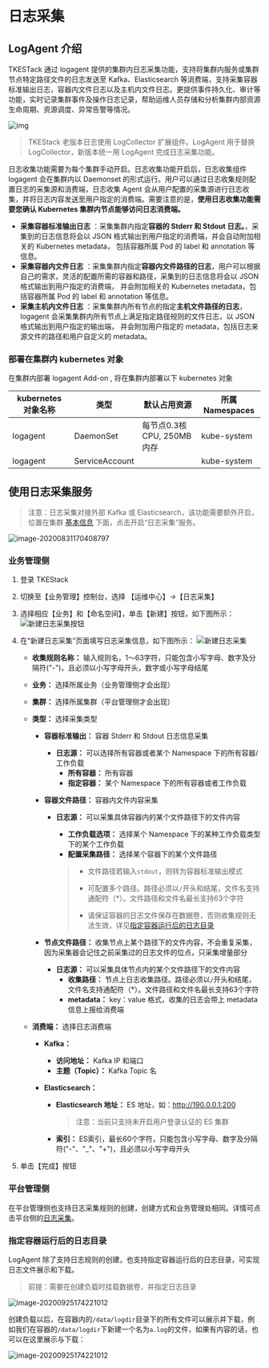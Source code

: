 # 日志采集

## LogAgent 介绍

TKESTack 通过 logagent 提供的集群内日志采集功能，支持将集群内服务或集群节点特定路径文件的日志发送至 Kafka、Elasticsearch 等消费端，支持采集容器标准输出日志，容器内文件日志以及主机内文件日志。更提供事件持久化、审计等功能，实时记录集群事件及操作日志记录，帮助运维人员存储和分析集群内部资源生命周期、资源调度、异常告警等情况。

![img](images/1588923740_58_w2532_h1342-3246433.png)

> TKEStack 老版本日志使用 LogCollector 扩展组件。LogAgent 用于替换 LogCollector，新版本统一用 LogAgent 完成日志采集功能。

日志收集功能需要为每个集群手动开启。日志收集功能开启后，日志收集组件 logagent 会在集群内以 Daemonset 的形式运行。用户可以通过日志收集规则配置日志的采集源和消费端，日志收集 Agent 会从用户配置的采集源进行日志收集，并将日志内容发送至用户指定的消费端。需要注意的是，**使用日志收集功能需要您确认 Kubernetes 集群内节点能够访问日志消费端。**

- **采集容器标准输出日志** ：采集集群内指定**容器的 Stderr 和 Stdout 日志。**，采集到的日志信息将会以 JSON 格式输出到用户指定的消费端，并会自动附加相关的 Kubernetes metadata， 包括容器所属 Pod 的 label 和 annotation 等信息。
- **采集容器内文件日志** ：采集集群内指定**容器内文件路径的日志**，用户可以根据自己的需求，灵活的配置所需的容器和路径，采集到的日志信息将会以 JSON 格式输出到用户指定的消费端， 并会附加相关的 Kubernetes metadata，包括容器所属 Pod 的 label 和 annotation 等信息。
- **采集主机内文件日志** ：采集集群内所有节点的指定**主机文件路径的日志**，logagent 会采集集群内所有节点上满足指定路径规则的文件日志，以 JSON 格式输出到用户指定的输出端， 并会附加用户指定的 metadata，包括日志来源文件的路径和用户自定义的 metadata。

### 部署在集群内 kubernetes 对象

在集群内部署 logagent Add-on , 将在集群内部署以下 kubernetes 对象

| kubernetes 对象名称 | 类型           | 默认占用资源                | 所属Namespaces |
| ------------------- | -------------- | --------------------------- | -------------- |
| logagent            | DaemonSet      | 每节点0.3核 CPU, 250MB 内存 | kube-system    |
| logagent            | ServiceAccount |                             | kube-system    |

## 使用日志采集服务

> 注意：日志采集对接外部 Kafka 或 Elasticsearch，该功能需要额外开启，位置在集群 [基本信息](../../platform/cluster.md#基本信息) 下面，点击开启“日志采集”服务。

![image-20200831170408797](images/image-20200831170408797-3246433.png)

### 业务管理侧

  1. 登录 TKEStack

  2. 切换至【业务管理】控制台，选择 【运维中心】->【日志采集】

  3. 选择相应【业务】和【命名空间】，单击【新建】按钮，如下图所示：
     ![新建日志采集按钮](images/logcollector.png)

  4. 在“新建日志采集”页面填写日志采集信息，如下图所示：
     ![新建日志采集](images/lognew.png)

     + **收集规则名称：** 输入规则名，1～63字符，只能包含小写字母、数字及分隔符("-")，且必须以小写字母开头，数字或小写字母结尾

     + **业务：** 选择所属业务（业务管理侧才会出现）

     + **集群：** 选择所属集群（平台管理侧才会出现）

     + **类型：** 选择采集类型

       + **容器标准输出：** 容器 Stderr 和 Stdout 日志信息采集

         + **日志源：** 可以选择所有容器或者某个 Namespace 下的所有容器/工作负载
           + **所有容器：** 所有容器
           + **指定容器：** 某个 Namespace 下的所有容器或者工作负载

       + **容器文件路径：** 容器内文件内容采集

         + **日志源：** 可以采集具体容器内的某个文件路径下的文件内容

           + **工作负载选项：** 选择某个 Namespace 下的某种工作负载类型下的某个工作负载
           + **配置采集路径：** 选择某个容器下的某个文件路径

           > * 文件路径若输入`stdout`，则转为容器标准输出模式
           >
           > * 可配置多个路径。路径必须以`/`开头和结尾，文件名支持通配符（*）。文件路径和文件名最长支持63个字符
           >
           > * 请保证容器的日志文件保存在数据卷，否则收集规则无法生效，详见[指定容器运行后的日志目录](#指定容器运行后的日志目录)

       + **节点文件路径：**  收集节点上某个路径下的文件内容，不会重复采集，因为采集器会记住之前采集过的日志文件的位点，只采集增量部分

         + **日志源：** 可以采集具体节点内的某个文件路径下的文件内容
            + **收集路径：** 节点上日志收集路径。路径必须以`/`开头和结尾，文件名支持通配符（*）。文件路径和文件名最长支持63个字符
            + **metadata：** key：value 格式，收集的日志会带上 metadata 信息上报给消费端

     + **消费端：** 选择日志消费端

       + **Kafka：** 

         + **访问地址：** Kafka IP 和端口
         + **主题（Topic）：** Kafka Topic 名

       + **Elasticsearch：** 

         + **Elasticsearch 地址：** ES 地址，如：http://190.0.0.1:200

           > 注意：当前只支持未开启用户登录认证的 ES 集群

         + **索引：** ES索引，最长60个字符，只能包含小写字母、数字及分隔符("-"、"_"、"+")，且必须以小写字母开头

  5. 单击【完成】按钮

### 平台管理侧

在平台管理侧也支持日志采集规则的创建，创建方式和业务管理处相同。详情可点击平台侧的[日志采集](../../platform/operation/log.md)。

### 指定容器运行后的日志目录

LogAgent 除了支持日志规则的创建，也支持指定容器运行后的日志目录，可实现日志文件展示和下载。

> 前提：需要在创建负载时挂载数据卷，并指定日志目录

![image-20200925174221012](images/QQ20200925-174400@2x-3246433.png)

创建负载以后，在容器内的`/data/logdir`目录下的所有文件可以展示并下载，例如我们在容器的`/data/logdir`下新建一个名为`a.log`的文件，如果有内容的话，也可以在这里展示与下载：

![image-20200925174221012](images/QQ20200925-174435@2x-3246433.png)